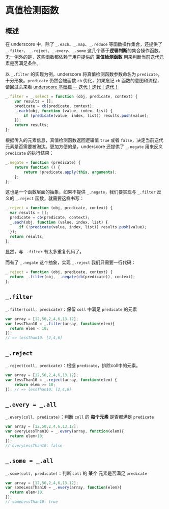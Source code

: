真值检测函数
============

概述
----

在 underscore 中，除了 `_.each`、`_.map`、`_.reduce` 等函数操作集合，还提供了`_.filter`、 `_.reject`、`_.every`、`_.some` 这几个基于**逻辑判断**的集合操作函数。无一例外的是，这些函数都依赖于用户提供的 **真值检测函数** 用来判断当前迭代元素是否满足条件。

以 `_.filter` 的实现为例，underscore 将真值检测函数参数命名为 `predicate`，十分形象。`predicate` 仍然会被函数 `cb` 优化，如果忘记 `cb` 函数的意图和流程，请回过头来看 [underscore 基础篇 -- 迭代！迭代！迭代！](../base/迭代！迭代！迭代！.html)

```js
_.filter = _.select = function (obj, predicate, context) {
    var results = [];
    predicate = cb(predicate, context);
    _.each(obj, function (value, index, list) {
        if (predicate(value, index, list)) results.push(value);
    });
    return results;
};
```

根据传入的元素信息，真值检测函数返回逻辑值 `true` 或者 `false`，决定当前迭代元素是否需要被淘汰。更加方便的是，underscore 还提供了 `_.negate` 用来反义 `predicate` 的执行结果：

```js
_.negate = function (predicate) {
    return function () {
        return !predicate.apply(this, arguments);
    };
};
```

这也是一个函数层面的抽象，如果不提供 `_.negate`，我们要实现与 `_.filter` 反义的 `_.reject` 函数，就需要这样书写：

```js
_.reject = function (obj, predicate, context) {
  var results = [];
  predicate = cb(predicate, context);
  _.each(obj, function (value, index, list) {
      if (!predicate(value, index, list)) results.push(value);
  });
  return results;
};
```

显然，与 `_.filter` 有太多重复代码了。

而有了 `_.negate` 这个抽象，实现 `_.reject` 我们只需要一行代码：

```js
_.reject = function (obj, predicate, context) {
  return _.filter(obj, _.negate(cb(predicate)), context);
};
```

`_.filter`
--------------------------------------------------

`_.filter(coll, predicate)`：保留 `coll` 中满足 `predicate` 的元素

```js
var array = [12,50,2,4,6,13,12];
var lessThan10 = _.filter(array, function(elem){
  return elem < 10;
});
// => lessThan10: [2,4,6]
```

`_.reject`
------------------------------

`_.reject(coll, predicate)`：根据 `predicate`，排除coll中的元素。

```js
var array = [12,50,2,4,6,13,12];
var lessThan10 = _.reject(array, function(elem) {
    return elem >= 10;
}); // => lessThan10: [2,4,6]
```

`_.every = _.all`
---------------

`_.every(coll, predicate)`：判断 `coll` 的 **每个元素** 是否都满足 `predicate`

```js
var array = [12,50,2,4,6,13,12];
var everyLessThan10 = _.every(array, function(elem){
  return elem<10;
});
// everyLessThan10: false
```

`_.some = _.all`
---------------------------------------------------------

`_.some(coll, predicate)`：判断 `coll` 的 **某个** 元素是否满足 `predicate`

```js
var array = [12,50,2,4,6,13,12];
var someLessThan10 = _.every(array, function(elem){
  return elem<10;
});
// someLessThan10: true
```
